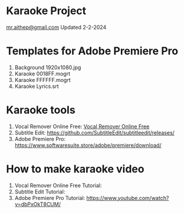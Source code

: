 # Karaoke Project
mr.aithep@gmail.com Updated 2-2-2024

# Templates for Adobe Premiere Pro
1. Background 1920x1080.jpg
2. Karaoke 0018FF.mogrt
3. Karaoke FFFFFF.mogrt
4. Karaoke Lyrics.srt

# Karaoke tools
1. Vocal Remover Online Free: <a href="https://multimedia.easeus.com/vocal-remover/" target="_blank">Vocal Remover Online Free</a>
2. Subtitle Edit: https://github.com/SubtitleEdit/subtitleedit/releases/
3. Adobe Premiere Pro: https://www.softwaresuite.store/adobe/premiere/download/

# How to make karaoke video
1. Vocal Remover Online Free Tutorial:
2. Subtitle Edit Tutorial:
3. Adobe Premiere Pro Tutorial: https://www.youtube.com/watch?v=dbPxOkT8CUM/
